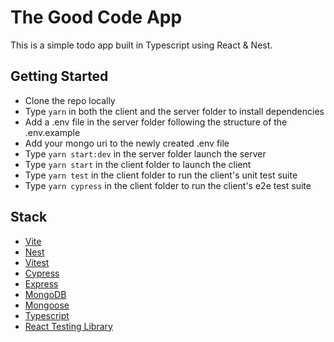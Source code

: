 # The Good Code App

This is a simple todo app built in Typescript using React & Nest. 

## Getting Started

- Clone the repo locally
- Type `yarn` in both the client and the server folder to install dependencies
- Add a .env file in the server folder following the structure of the .env.example 
- Add your mongo uri to the newly created .env file 
- Type `yarn start:dev` in the server folder launch the server
- Type `yarn start` in the client folder to launch the client
- Type `yarn test` in the client folder to run the client's unit test suite
- Type `yarn cypress` in the client folder to run the client's e2e test suite

## Stack

- [Vite](https://vitejs.dev/)
- [Nest](https://nestjs.com/)
- [Vitest](https://vitest.dev/)
- [Cypress](https://docs.cypress.io/)
- [Express](https://expressjs.com/)
- [MongoDB](https://www.mongodb.com/atlas)
- [Mongoose](https://mongoosejs.com/)
- [Typescript](https://www.typescriptlang.org/)
- [React Testing Library](https://testing-library.com/)

